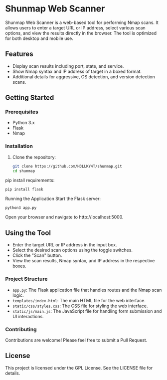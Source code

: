 # Shunmap Web Scanner

Shunmap Web Scanner is a web-based tool for performing Nmap scans. It allows users to enter a target URL or IP address, select various scan options, and view the results directly in the browser. The tool is optimized for both desktop and mobile use.

## Features

- Display scan results including port, state, and service.
- Show Nmap syntax and IP address of target in a boxed format.
- Additional details for aggressive, OS detection, and version detection scans.

## Getting Started

### Prerequisites

- Python 3.x
- Flask
- Nmap

### Installation

1. Clone the repository:
   ```sh
   git clone https://github.com/H3LLKY4T/shunmap.git
   cd shunmap
pip install requirements:

```
pip install flask
```
Running the Application
Start the Flask server:
```
python3 app.py
```
Open your browser and navigate to http://localhost:5000.

## Using the Tool
- Enter the target URL or IP address in the input box.
- Select the desired scan options using the toggle switches.
- Click the "Scan" button.
- View the scan results, Nmap syntax, and IP address in the respective boxes.
  
### Project Structure
- ```app.py```: The Flask application file that handles routes and the Nmap scan logic.
- ```templates/index.html```: The main HTML file for the web interface.
- ```static/css/styles.css```: The CSS file for styling the web interface.
- ```static/js/main.js```: The JavaScript file for handling form submission and UI interactions.

### Contributing
Contributions are welcome! Please feel free to submit a Pull Request.

## License
This project is licensed under the GPL License. See the LICENSE file for details.


